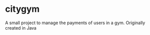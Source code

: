 citygym
=======

A small project to manage the payments of users in a gym. Originally created in Java

